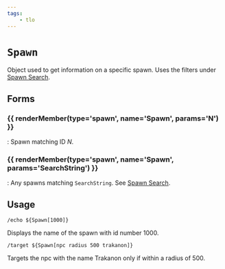 ```yaml
---
tags:
    - tlo
---
```

# `Spawn`

<!--tlo-desc-start-->
Object used to get information on a specific spawn. Uses the filters under [Spawn Search].
<!--tlo-desc-end-->
## Forms
<!--tlo-forms-start-->
### {{ renderMember(type='spawn', name='Spawn', params='N') }}

:   Spawn matching ID _N_.

### {{ renderMember(type='spawn', name='Spawn', params='SearchString') }}

:   Any spawns matching `SearchString`. See [Spawn Search].
<!--tlo-forms-end-->

## Usage

```
/echo ${Spawn[1000]}
```

Displays the name of the spawn with id number 1000.

```
/target ${Spawn[npc radius 500 trakanon]}
```

Targets the npc with the name Trakanon only if within a radius of 500.
<!--tlo-linkrefs-start-->
[spawn]: ../data-types/datatype-spawn.md
[Spawn Search]: ../../reference/general/spawn-search.md
<!--tlo-linkrefs-end-->
